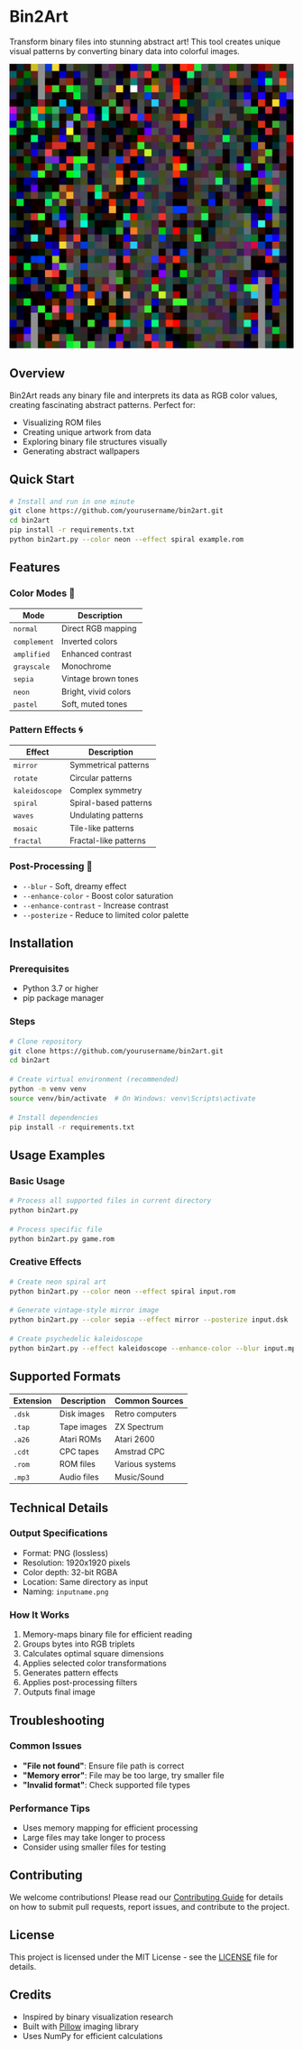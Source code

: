 # Bin2Art

Transform binary files into stunning abstract art! This tool creates unique visual patterns by converting binary data into colorful images.

![Binary art generated from Advanced Lawnmower Simulator](examples/Advanced%20Lawnmower%20Simulator.png)

## Overview

Bin2Art reads any binary file and interprets its data as RGB color values, creating fascinating abstract patterns. Perfect for:
- Visualizing ROM files
- Creating unique artwork from data
- Exploring binary file structures visually
- Generating abstract wallpapers

## Quick Start

```bash
# Install and run in one minute
git clone https://github.com/yourusername/bin2art.git
cd bin2art
pip install -r requirements.txt
python bin2art.py --color neon --effect spiral example.rom
```

## Features

### Color Modes 🎨
| Mode | Description |
|------|-------------|
| `normal` | Direct RGB mapping |
| `complement` | Inverted colors |
| `amplified` | Enhanced contrast |
| `grayscale` | Monochrome |
| `sepia` | Vintage brown tones |
| `neon` | Bright, vivid colors |
| `pastel` | Soft, muted tones |

### Pattern Effects 🌀
| Effect | Description |
|--------|-------------|
| `mirror` | Symmetrical patterns |
| `rotate` | Circular patterns |
| `kaleidoscope` | Complex symmetry |
| `spiral` | Spiral-based patterns |
| `waves` | Undulating patterns |
| `mosaic` | Tile-like patterns |
| `fractal` | Fractal-like patterns |

### Post-Processing 🎯
- `--blur` - Soft, dreamy effect
- `--enhance-color` - Boost color saturation
- `--enhance-contrast` - Increase contrast
- `--posterize` - Reduce to limited color palette

## Installation

### Prerequisites
- Python 3.7 or higher
- pip package manager

### Steps
```bash
# Clone repository
git clone https://github.com/yourusername/bin2art.git
cd bin2art

# Create virtual environment (recommended)
python -m venv venv
source venv/bin/activate  # On Windows: venv\Scripts\activate

# Install dependencies
pip install -r requirements.txt
```

## Usage Examples

### Basic Usage
```bash
# Process all supported files in current directory
python bin2art.py

# Process specific file
python bin2art.py game.rom
```

### Creative Effects
```bash
# Create neon spiral art
python bin2art.py --color neon --effect spiral input.rom

# Generate vintage-style mirror image
python bin2art.py --color sepia --effect mirror --posterize input.dsk

# Create psychedelic kaleidoscope
python bin2art.py --effect kaleidoscope --enhance-color --blur input.mp3
```

## Supported Formats

| Extension | Description | Common Sources |
|-----------|-------------|----------------|
| `.dsk` | Disk images | Retro computers |
| `.tap` | Tape images | ZX Spectrum |
| `.a26` | Atari ROMs | Atari 2600 |
| `.cdt` | CPC tapes | Amstrad CPC |
| `.rom` | ROM files | Various systems |
| `.mp3` | Audio files | Music/Sound |

## Technical Details

### Output Specifications
- Format: PNG (lossless)
- Resolution: 1920x1920 pixels
- Color depth: 32-bit RGBA
- Location: Same directory as input
- Naming: `inputname.png`

### How It Works
1. Memory-maps binary file for efficient reading
2. Groups bytes into RGB triplets
3. Calculates optimal square dimensions
4. Applies selected color transformations
5. Generates pattern effects
6. Applies post-processing filters
7. Outputs final image

## Troubleshooting

### Common Issues
- **"File not found"**: Ensure file path is correct
- **"Memory error"**: File may be too large, try smaller file
- **"Invalid format"**: Check supported file types

### Performance Tips
- Uses memory mapping for efficient processing
- Large files may take longer to process
- Consider using smaller files for testing

## Contributing

We welcome contributions! Please read our [Contributing Guide](CONTRIBUTING.md) for details on how to submit pull requests, report issues, and contribute to the project.

## License

This project is licensed under the MIT License - see the [LICENSE](LICENSE.md) file for details.

## Credits

- Inspired by binary visualization research
- Built with [Pillow](https://python-pillow.org/) imaging library
- Uses NumPy for efficient calculations


